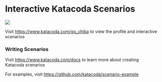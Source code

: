 # Interactive Katacoda Scenarios

[![](http://shields.katacoda.com/katacoda/go_chiba/count.svg)](https://www.katacoda.com/go_chiba "Get your profile on Katacoda.com")

Visit https://www.katacoda.com/go_chiba to view the profile and interactive scenarios

### Writing Scenarios
Visit https://www.katacoda.com/docs to learn more about creating Katacoda scenarios

For examples, visit https://github.com/katacoda/scenario-example
